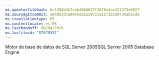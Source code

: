 ```yaml
---
ms.openlocfilehash: 6cf39db3b7cebd066627f2676e4ce421375e6927
ms.sourcegitcommit: ad4d92dce894592a259721a1571b1d8736abacdb
ms.translationtype: MT
ms.contentlocale: es-ES
ms.lasthandoff: 08/04/2020
ms.locfileid: "87670551"
---
```

<span data-ttu-id="d617b-101">Motor de base de datos de SQL Server 2005</span><span class="sxs-lookup"><span data-stu-id="d617b-101">SQL Server 2005 Database Engine</span></span>
